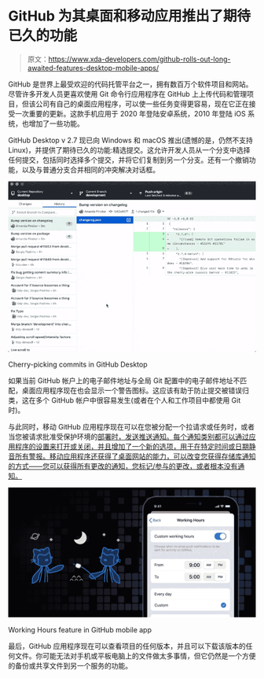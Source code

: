 # GitHub 为其桌面和移动应用推出了期待已久的功能

> 原文：<https://www.xda-developers.com/github-rolls-out-long-awaited-features-desktop-mobile-apps/>

GitHub 是世界上最受欢迎的代码托管平台之一，拥有数百万个软件项目和网站。尽管许多开发人员更喜欢使用 Git 命令行应用程序在 GitHub 上上传代码和管理项目，但该公司有自己的桌面应用程序，可以使一些任务变得更容易，现在它正在接受一次重要的更新。这款手机应用于 2020 年登陆安卓系统，2010 年登陆 iOS 系统，也增加了一些功能。

GitHub Desktop v 2.7 现已向 Windows 和 macOS 推出(遗憾的是，仍然不支持 Linux)，并提供了期待已久的功能:精选提交。这允许开发人员从一个分支中选择任何提交，包括同时选择多个提交，并将它们复制到另一个分支。还有一个撤销功能，以及与普通分支合并相同的冲突解决对话框。

 <picture>![](img/f5216e8199789a460d3c13d6e7a73f8c.png)</picture> 

Cherry-picking commits in GitHub Desktop

如果当前 GitHub 帐户上的电子邮件地址与全局 Git 配置中的电子邮件地址不匹配，桌面应用程序现在也会显示一个警告图标。这应该有助于防止提交被错误归类，这在多个 GitHub 帐户中很容易发生(或者在个人和工作项目中都使用 Git 时)。

与此同时，移动 GitHub 应用程序现在可以在您被分配一个拉请求或任务时，或者当您被请求批准受保护环境的[部署时，发送推送通知。每个通知类别都可以通过应用程序的设置来打开或关闭，并且增加了一个新的选项，用于在特定时间或日期静音所有警报。移动应用程序还获得了桌面网站的能力，可以改变您获得存储库通知的方式——您可以获得所有更改的通知，您标记/参与的更改，或者根本没有通知。](https://docs.github.com/en/actions/managing-workflow-runs/reviewing-deployments)

 <picture>![](img/56b9a40a86bc4e56f94ae5e7f2b34af0.png)</picture> 

Working Hours feature in GitHub mobile app

最后，GitHub 应用程序现在可以查看项目的任何版本，并且可以下载该版本的任何文件。你可能无法对手机或平板电脑上的文件做太多事情，但它仍然是一个方便的备份或共享文件到另一个服务的功能。